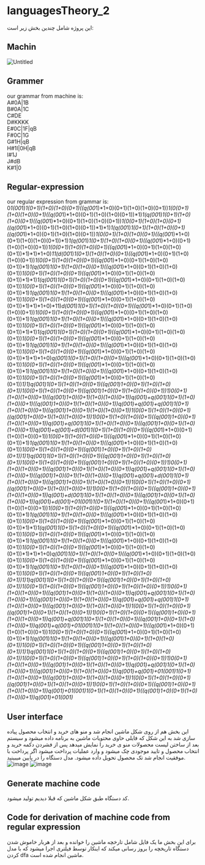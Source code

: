 # languagesTheory_2
این پروژه شامل چندین بخش زیر است:
## Machin
![Untitled](https://user-images.githubusercontent.com/75057732/173904078-ef94cb8c-f0b3-4b33-b7ac-6c94213d1f41.jpg)
## Grammer
our grammar from machine is:<br />
A#0A|1B<br />
B#0A|1C<br />
C#DE<br />
D#KKKK<br />
E#0C|1F|qB<br />
F#0C|1G<br />
G#1H|qB<br />
H#1I|0H|qB<br />
I#1J<br />
J#dB<br />
K#1|0<br />
## Regular-expression
our regular expression from grammar is:<br />0*1(00*1)*1(0+1)(1+0)(1+0)(0+1)((q(00*1)*1+0)(0+1)(1+0)(1+0)(0+1))*1(0(0+1)(1+0)(1+0)(0+1)((q(00*1)*1+0)(0+1)(1+0)(1+0)(0+1))*1)*1(q(00*1)*1(0+1)(1+0)(1+0)(0+1)((q(00*1)*1+0)(0+1)(1+0)(1+0)(0+1))*1(0(0+1)(1+0)(1+0)(0+1)((q(00*1)*1+0)(0+1)(1+0)(1+0)(0+1))*1)*1)*1(q(00*1)*1(0+1)(1+0)(1+0)(0+1)((q(00*1)*1+0)(0+1)(1+0)(1+0)(0+1))*1(0(0+1)(1+0)(1+0)(0+1)((q(00*1)*1+0)(0+1)(1+0)(1+0)(0+1))*1)*1(q(00*1)*1(0+1)(1+0)(1+0)(0+1)((q(00*1)*1+0)(0+1)(1+0)(1+0)(0+1))*1(0(0+1)(1+0)(1+0)(0+1)((q(00*1)*1+0)(0+1)(1+0)(1+0)(0+1))*1)*1)*1+0)*11(d(00*1)*1(0+1)(1+0)(1+0)(0+1)((q(00*1)*1+0)(0+1)(1+0)(1+0)(0+1))*1(0(0+1)(1+0)(1+0)(0+1)((q(00*1)*1+0)(0+1)(1+0)(1+0)(0+1))*1)*1(q(00*1)*1(0+1)(1+0)(1+0)(0+1)((q(00*1)*1+0)(0+1)(1+0)(1+0)(0+1))*1(0(0+1)(1+0)(1+0)(0+1)((q(00*1)*1+0)(0+1)(1+0)(1+0)(0+1))*1)*1)*1(q(00*1)*1(0+1)(1+0)(1+0)(0+1)((q(00*1)*1+0)(0+1)(1+0)(1+0)(0+1))*1(0(0+1)(1+0)(1+0)(0+1)((q(00*1)*1+0)(0+1)(1+0)(1+0)(0+1))*1)*1(q(00*1)*1(0+1)(1+0)(1+0)(0+1)((q(00*1)*1+0)(0+1)(1+0)(1+0)(0+1))*1(0(0+1)(1+0)(1+0)(0+1)((q(00*1)*1+0)(0+1)(1+0)(1+0)(0+1))*1)*1)*1+0)*11)*d(00*1)*1(0+1)(1+0)(1+0)(0+1)((q(00*1)*1+0)(0+1)(1+0)(1+0)(0+1))*1(0(0+1)(1+0)(1+0)(0+1)((q(00*1)*1+0)(0+1)(1+0)(1+0)(0+1))*1)*1(q(00*1)*1(0+1)(1+0)(1+0)(0+1)((q(00*1)*1+0)(0+1)(1+0)(1+0)(0+1))*1(0(0+1)(1+0)(1+0)(0+1)((q(00*1)*1+0)(0+1)(1+0)(1+0)(0+1))*1)*1)*1(q(00*1)*1(0+1)(1+0)(1+0)(0+1)((q(00*1)*1+0)(0+1)(1+0)(1+0)(0+1))*1(0(0+1)(1+0)(1+0)(0+1)((q(00*1)*1+0)(0+1)(1+0)(1+0)(0+1))*1)*1(q(00*1)*1(0+1)(1+0)(1+0)(0+1)((q(00*1)*1+0)(0+1)(1+0)(1+0)(0+1))*1(0(0+1)(1+0)(1+0)(0+1)((q(00*1)*1+0)(0+1)(1+0)(1+0)(0+1))*1)*1)*1+0)*q(00*1)*1(0+1)(1+0)(1+0)(0+1)((q(00*1)*1+0)(0+1)(1+0)(1+0)(0+1))*1(0(0+1)(1+0)(1+0)(0+1)((q(00*1)*1+0)(0+1)(1+0)(1+0)(0+1))*1)*1(q(00*1)*1(0+1)(1+0)(1+0)(0+1)((q(00*1)*1+0)(0+1)(1+0)(1+0)(0+1))*1(0(0+1)(1+0)(1+0)(0+1)((q(00*1)*1+0)(0+1)(1+0)(1+0)(0+1))*1)*1)*q(00*1)*1(0+1)(1+0)(1+0)(0+1)((q(00*1)*1+0)(0+1)(1+0)(1+0)(0+1))*1(0(0+1)(1+0)(1+0)(0+1)((q(00*1)*1+0)(0+1)(1+0)(1+0)(0+1))*1)*0(0+1)(1+0)(1+0)(0+1)((q(00*1)*1+0)(0+1)(1+0)(1+0)(0+1))*q(00*1)*+q(00*1)*1(0+1)(1+0)(1+0)(0+1)((q(00*1)*1+0)(0+1)(1+0)(1+0)(0+1))*q(00*1)*+q(00*1)*+q(00*1)*1(0+1)(1+0)(1+0)(0+1)((q(00*1)*1+0)(0+1)(1+0)(1+0)(0+1))*1(0(0+1)(1+0)(1+0)(0+1)((q(00*1)*1+0)(0+1)(1+0)(1+0)(0+1))*1)*0(0+1)(1+0)(1+0)(0+1)((q(00*1)*1+0)(0+1)(1+0)(1+0)(0+1))*q(00*1)*+q(00*1)*1(0+1)(1+0)(1+0)(0+1)((q(00*1)*1+0)(0+1)(1+0)(1+0)(0+1))*q(00*1)*+q(00*1)*+d(00*1)*1(0+1)(1+0)(1+0)(0+1)((q(00*1)*1+0)(0+1)(1+0)(1+0)(0+1))*1(0(0+1)(1+0)(1+0)(0+1)((q(00*1)*1+0)(0+1)(1+0)(1+0)(0+1))*1)*1(q(00*1)*1(0+1)(1+0)(1+0)(0+1)((q(00*1)*1+0)(0+1)(1+0)(1+0)(0+1))*1(0(0+1)(1+0)(1+0)(0+1)((q(00*1)*1+0)(0+1)(1+0)(1+0)(0+1))*1)*1)*q(00*1)*1(0+1)(1+0)(1+0)(0+1)((q(00*1)*1+0)(0+1)(1+0)(1+0)(0+1))*1(0(0+1)(1+0)(1+0)(0+1)((q(00*1)*1+0)(0+1)(1+0)(1+0)(0+1))*1)*0(0+1)(1+0)(1+0)(0+1)((q(00*1)*1+0)(0+1)(1+0)(1+0)(0+1))*q(00*1)*+q(00*1)*1(0+1)(1+0)(1+0)(0+1)((q(00*1)*1+0)(0+1)(1+0)(1+0)(0+1))*q(00*1)*+q(00*1)*+d(00*1)*1(0+1)(1+0)(1+0)(0+1)((q(00*1)*1+0)(0+1)(1+0)(1+0)(0+1))*1(0(0+1)(1+0)(1+0)(0+1)((q(00*1)*1+0)(0+1)(1+0)(1+0)(0+1))*1)*0(0+1)(1+0)(1+0)(0+1)((q(00*1)*1+0)(0+1)(1+0)(1+0)(0+1))*q(00*1)*+d(00*1)*1(0+1)(1+0)(1+0)(0+1)((q(00*1)*1+0)(0+1)(1+0)(1+0)(0+1))*q(00*1)*+d(00*1)*+0*1(00*1)*1(0+1)(1+0)(1+0)(0+1)((q(00*1)*1+0)(0+1)(1+0)(1+0)(0+1))*1(0(0+1)(1+0)(1+0)(0+1)((q(00*1)*1+0)(0+1)(1+0)(1+0)(0+1))*1)*1(q(00*1)*1(0+1)(1+0)(1+0)(0+1)((q(00*1)*1+0)(0+1)(1+0)(1+0)(0+1))*1(0(0+1)(1+0)(1+0)(0+1)((q(00*1)*1+0)(0+1)(1+0)(1+0)(0+1))*1)*1)*1(q(00*1)*1(0+1)(1+0)(1+0)(0+1)((q(00*1)*1+0)(0+1)(1+0)(1+0)(0+1))*1(0(0+1)(1+0)(1+0)(0+1)((q(00*1)*1+0)(0+1)(1+0)(1+0)(0+1))*1)*1(q(00*1)*1(0+1)(1+0)(1+0)(0+1)((q(00*1)*1+0)(0+1)(1+0)(1+0)(0+1))*1(0(0+1)(1+0)(1+0)(0+1)((q(00*1)*1+0)(0+1)(1+0)(1+0)(0+1))*1)*1)*1+0)*q(00*1)*1(0+1)(1+0)(1+0)(0+1)((q(00*1)*1+0)(0+1)(1+0)(1+0)(0+1))*1(0(0+1)(1+0)(1+0)(0+1)((q(00*1)*1+0)(0+1)(1+0)(1+0)(0+1))*1)*1(q(00*1)*1(0+1)(1+0)(1+0)(0+1)((q(00*1)*1+0)(0+1)(1+0)(1+0)(0+1))*1(0(0+1)(1+0)(1+0)(0+1)((q(00*1)*1+0)(0+1)(1+0)(1+0)(0+1))*1)*1)*q(00*1)*1(0+1)(1+0)(1+0)(0+1)((q(00*1)*1+0)(0+1)(1+0)(1+0)(0+1))*1(0(0+1)(1+0)(1+0)(0+1)((q(00*1)*1+0)(0+1)(1+0)(1+0)(0+1))*1)*0(0+1)(1+0)(1+0)(0+1)((q(00*1)*1+0)(0+1)(1+0)(1+0)(0+1))*q(00*1)*+q(00*1)*1(0+1)(1+0)(1+0)(0+1)((q(00*1)*1+0)(0+1)(1+0)(1+0)(0+1))*q(00*1)*+q(00*1)*+q(00*1)*1(0+1)(1+0)(1+0)(0+1)((q(00*1)*1+0)(0+1)(1+0)(1+0)(0+1))*1(0(0+1)(1+0)(1+0)(0+1)((q(00*1)*1+0)(0+1)(1+0)(1+0)(0+1))*1)*0(0+1)(1+0)(1+0)(0+1)((q(00*1)*1+0)(0+1)(1+0)(1+0)(0+1))*q(00*1)*+q(00*1)*1(0+1)(1+0)(1+0)(0+1)((q(00*1)*1+0)(0+1)(1+0)(1+0)(0+1))*q(00*1)*+q(00*1)*+0*1(00*1)*1(0+1)(1+0)(1+0)(0+1)((q(00*1)*1+0)(0+1)(1+0)(1+0)(0+1))*1(0(0+1)(1+0)(1+0)(0+1)((q(00*1)*1+0)(0+1)(1+0)(1+0)(0+1))*1)*1(q(00*1)*1(0+1)(1+0)(1+0)(0+1)((q(00*1)*1+0)(0+1)(1+0)(1+0)(0+1))*1(0(0+1)(1+0)(1+0)(0+1)((q(00*1)*1+0)(0+1)(1+0)(1+0)(0+1))*1)*1)*q(00*1)*1(0+1)(1+0)(1+0)(0+1)((q(00*1)*1+0)(0+1)(1+0)(1+0)(0+1))*1(0(0+1)(1+0)(1+0)(0+1)((q(00*1)*1+0)(0+1)(1+0)(1+0)(0+1))*1)*0(0+1)(1+0)(1+0)(0+1)((q(00*1)*1+0)(0+1)(1+0)(1+0)(0+1))*q(00*1)*+q(00*1)*1(0+1)(1+0)(1+0)(0+1)((q(00*1)*1+0)(0+1)(1+0)(1+0)(0+1))*q(00*1)*+q(00*1)*+0*1(00*1)*1(0+1)(1+0)(1+0)(0+1)((q(00*1)*1+0)(0+1)(1+0)(1+0)(0+1))*1(0(0+1)(1+0)(1+0)(0+1)((q(00*1)*1+0)(0+1)(1+0)(1+0)(0+1))*1)*0(0+1)(1+0)(1+0)(0+1)((q(00*1)*1+0)(0+1)(1+0)(1+0)(0+1))*q(00*1)*+0*1(00*1)*1(0+1)(1+0)(1+0)(0+1)((q(00*1)*1+0)(0+1)(1+0)(1+0)(0+1))*q(00*1)*+0*1(00*1)*
## User interface
این بخش هم از روی شکل ماشین انجام شد و منو های خرید و انتخاب محصول پیاده سازی شد به این شکل که فایلی حاوی محتویات ماشین به برنامه داده میشود و سیستم بعد از ساختن لیست محصولات منو ی خرید را نمایش میدهد پس از فشردن دکمه خرید و انتخاب محصول و تایید موجودی چک میشود و وارد عملیات پرداخت میشود اگر پرداخت با موفقیت انجام شد تک محصول تحویل داده میشود. مدل دستگاه را در پایین میبینید.
![image](https://user-images.githubusercontent.com/75057732/173906440-dfb70403-a3e0-4fd0-9a0a-50329aa98289.png)
![image](https://user-images.githubusercontent.com/75057732/173906562-c341ffe5-bc64-4ee1-bc8d-7e11e6bb460c.png)
## Generate machine code
کد دستگاه طبق شکل ماشین که قبلا دیدیم تولید میشود.
## Code for derivation of machine code from regular expression
برای این بخش ما یک فایل شامل تارخچه ماشین را خوانده و بعد از هربار خاموش شدن دستگاه تاریخچه را بروز رسانی میکند که اینکار توسط فیلتری اجرا میشود که با مدل کردن dfa ماشین انجام شده است.
